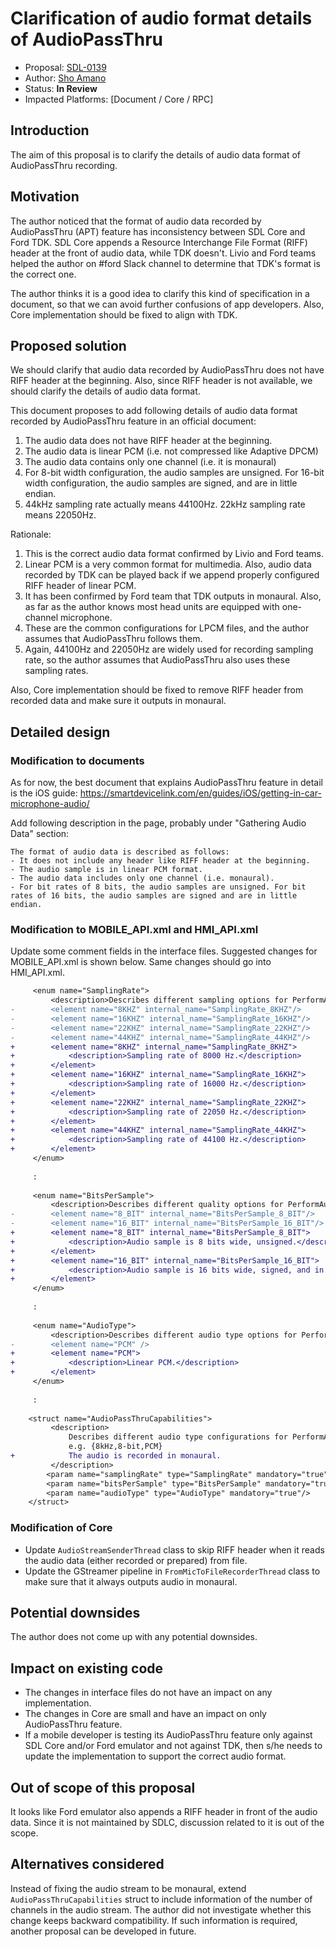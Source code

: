 # Clarification of audio format details of AudioPassThru

* Proposal: [SDL-0139](0139-apt-clarification.md)
* Author: [Sho Amano](https://github.com/shoamano83)
* Status: **In Review**
* Impacted Platforms: [Document / Core / RPC]

## Introduction

The aim of this proposal is to clarify the details of audio data format of AudioPassThru recording.

## Motivation

The author noticed that the format of audio data recorded by AudioPassThru (APT) feature has inconsistency between SDL Core and Ford TDK. SDL Core appends a Resource Interchange File Format (RIFF) header at the front of audio data, while TDK doesn't. Livio and Ford teams helped the author on #ford Slack channel to determine that TDK's format is the correct one.

The author thinks it is a good idea to clarify this kind of specification in a document, so that we can avoid further confusions of app developers. Also, Core implementation should be fixed to align with TDK.


## Proposed solution

We should clarify that audio data recorded by AudioPassThru does not have RIFF header at the beginning. Also, since RIFF header is not available, we should clarify the details of audio data format.

This document proposes to add following details of audio data format recorded by AudioPassThru feature in an official document:
1. The audio data does not have RIFF header at the beginning.
2. The audio data is linear PCM (i.e. not compressed like Adaptive DPCM)
3. The audio data contains only one channel (i.e. it is monaural)
4. For 8-bit width configuration, the audio samples are unsigned. For 16-bit width configuration, the audio samples are signed, and are in little endian.
5. 44kHz sampling rate actually means 44100Hz. 22kHz sampling rate means 22050Hz.

Rationale:
1. This is the correct audio data format confirmed by Livio and Ford teams.
2. Linear PCM is a very common format for multimedia. Also, audio data recorded by TDK can be played back if we append properly configured RIFF header of linear PCM.
3. It has been confirmed by Ford team that TDK outputs in monaural. Also, as far as the author knows most head units are equipped with one-channel microphone.
4. These are the common configurations for LPCM files, and the author assumes that AudioPassThru follows them.
5. Again, 44100Hz and 22050Hz are widely used for recording sampling rate, so the author assumes that AudioPassThru also uses these sampling rates.

Also, Core implementation should be fixed to remove RIFF header from recorded data and make sure it outputs in monaural.


## Detailed design

### Modification to documents

As for now, the best document that explains AudioPassThru feature in detail is the iOS guide:
https://smartdevicelink.com/en/guides/iOS/getting-in-car-microphone-audio/

Add following description in the page, probably under "Gathering Audio Data" section:
```
The format of audio data is described as follows:
- It does not include any header like RIFF header at the beginning.
- The audio sample is in linear PCM format.
- The audio data includes only one channel (i.e. monaural).
- For bit rates of 8 bits, the audio samples are unsigned. For bit rates of 16 bits, the audio samples are signed and are in little endian.
```


### Modification to MOBILE\_API.xml and HMI\_API.xml

Update some comment fields in the interface files. Suggested changes for MOBILE\_API.xml is shown below. Same changes should go into HMI\_API.xml.

```diff
     <enum name="SamplingRate">
         <description>Describes different sampling options for PerformAudioPassThru.</description>
-        <element name="8KHZ" internal_name="SamplingRate_8KHZ"/>
-        <element name="16KHZ" internal_name="SamplingRate_16KHZ"/>
-        <element name="22KHZ" internal_name="SamplingRate_22KHZ"/>
-        <element name="44KHZ" internal_name="SamplingRate_44KHZ"/>
+        <element name="8KHZ" internal_name="SamplingRate_8KHZ">
+            <description>Sampling rate of 8000 Hz.</description>
+        </element>
+        <element name="16KHZ" internal_name="SamplingRate_16KHZ">
+            <description>Sampling rate of 16000 Hz.</description>
+        </element>
+        <element name="22KHZ" internal_name="SamplingRate_22KHZ">
+            <description>Sampling rate of 22050 Hz.</description>
+        </element>
+        <element name="44KHZ" internal_name="SamplingRate_44KHZ">
+            <description>Sampling rate of 44100 Hz.</description>
+        </element>
     </enum>
 
     :
 
     <enum name="BitsPerSample">
         <description>Describes different quality options for PerformAudioPassThru.</description>
-        <element name="8_BIT" internal_name="BitsPerSample_8_BIT"/>
-        <element name="16_BIT" internal_name="BitsPerSample_16_BIT"/>
+        <element name="8_BIT" internal_name="BitsPerSample_8_BIT">
+            <description>Audio sample is 8 bits wide, unsigned.</description>
+        </element>
+        <element name="16_BIT" internal_name="BitsPerSample_16_BIT">
+            <description>Audio sample is 16 bits wide, signed, and in little endian.</description>
+        </element>
     </enum>
 
     :
 
     <enum name="AudioType">
         <description>Describes different audio type options for PerformAudioPassThru.</description>
-        <element name="PCM" />
+        <element name="PCM">
+            <description>Linear PCM.</description>
+        </element>
     </enum>
 
     :
 
    <struct name="AudioPassThruCapabilities">
         <description>
             Describes different audio type configurations for PerformAudioPassThru.
             e.g. {8kHz,8-bit,PCM}
+            The audio is recorded in monaural.
         </description>
        <param name="samplingRate" type="SamplingRate" mandatory="true"/>
        <param name="bitsPerSample" type="BitsPerSample" mandatory="true"/>
        <param name="audioType" type="AudioType" mandatory="true"/>
    </struct>
```

### Modification of Core

- Update `AudioStreamSenderThread` class to skip RIFF header when it reads the audio data (either recorded or prepared) from file.
- Update the GStreamer pipeline in `FromMicToFileRecorderThread` class to make sure that it always outputs audio in monaural.


## Potential downsides

The author does not come up with any potential downsides.


## Impact on existing code

- The changes in interface files do not have an impact on any implementation.
- The changes in Core are small and have an impact on only AudioPassThru feature.
- If a mobile developer is testing its AudioPassThru feature only against SDL Core and/or Ford emulator and not against TDK, then s/he needs to update the implementation to support the correct audio format.


## Out of scope of this proposal

It looks like Ford emulator also appends a RIFF header in front of the audio data. Since it is not maintained by SDLC, discussion related to it is out of the scope.


## Alternatives considered

Instead of fixing the audio stream to be monaural, extend `AudioPassThruCapabilities` struct to include information of the number of channels in the audio stream. The author did not investigate whether this change keeps backward compatibility. If such information is required, another proposal can be developed in future.


